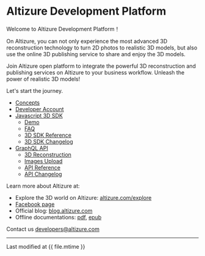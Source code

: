 # Altizure Development Platform

Welcome to Altizure Development Platform！

On Altizure, you can not only experience the most advanced 3D reconstruction technology to turn 2D photos to realistic 3D models, but also use the online 3D publishing service to share and enjoy the 3D models.

Join Altizure open platform to integrate the powerful 3D reconstruction and publishing services on Altizure to your business workflow. Unleash the power of realistic 3D models!

Let's start the journey.

* [Concepts](concepts.md)
* [Developer Account](dev-account.md)
* [Javascript 3D SDK](jssdk.md)
  * [Demo](jssdk-demo.md)
  * [FAQ](jssdk-faq.md)
  * [3D SDK Reference](ref://docs/user_docs/web/index.html)
  * [3D SDK Changelog](jssdk-changelog.md)
* [GraphQL API](api.md)
  * [3D Reconstruction](api-reconstruction.md)
  * [Images Upload](upload.md)
  * [API Reference](https://api.altizure.com/graphql)
  * [API Changelog](api-changelog.md)


Learn more about Altizure at:

* Explore the 3D world on Altizure: [altizure.com/explore](https://altizure.com/explore)
* [Facebook page](https://www.facebook.com/altizure.everest/)
* Official blog: [blog.altizure.com](https://blog.altizure.com)
* Offline documentations: [pdf](https://altizure.github.io/dev-docs-site/download/altizure-dev-docs_en.pdf), [epub](https://altizure.github.io/dev-docs-site/download/altizure-dev-docs_en.epub)



Contact us [developers@altizure.com](mailto:developers@altizure.com)

---

Last modified at {{ file.mtime }}
